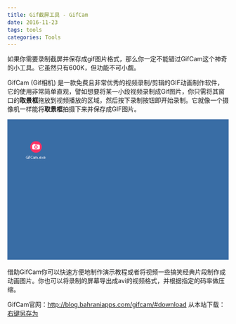 ```yaml
---
title: Gif截屏工具 - GifCam
date: 2016-11-23
tags: tools
categories: Tools
---
```


如果你需要录制截屏并保存成gif图片格式，那么你一定不能错过GifCam这个神奇的小工具。它虽然只有600K，但功能不可小觑。

GifCam (Gif相机) 是一款免费且非常优秀的视频录制/剪辑的GIF动画制作软件，它的使用非常简单直观，譬如想要将某一小段视频录制成Gif图片，你只需将其窗口的**取景框**拖放到视频播放的区域，然后按下录制按钮即开始录制。它就像一个摄像机一样能将**取景框**拍摄下来并保存成GIF图片。

![demo](images\demo.gif)

借助GifCam你可以快速方便地制作演示教程或者将视频一些搞笑经典片段制作成动画图片。你也可以将录制的屏幕导出成avi的视频格式，并根据指定的码率做压缩。

GifCam官网：http://blog.bahraniapps.com/gifcam/#download
从本站下载：[右键另存为](/files/GifCam.zip)